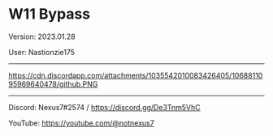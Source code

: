 # W11 Bypass

Version: 2023.01.28

User: Nastionzie175

--------------

https://cdn.discordapp.com/attachments/1035542010083426405/1068811095969640478/github.PNG

--------------

Discord: Nexus7#2574 / https://discord.gg/De3Tnm5VhC

YouTube: https://youtube.com/@notnexus7
